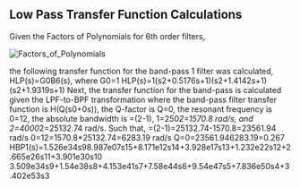 ## Low Pass Transfer Function Calculations

Given the Factors of Polynomials for 6th order filters, 

![Factors_of_Polynomials](/img/polynomials.JPG)

the following transfer function for the band-pass 1 filter was calculated,
	HLP(s)=G0B6(s), where G0=1
	HLP(s)=1(s2+0.5176s+1)(s2+1.4142s+1)(s2+1.9319s+1)
Next, the transfer function for the band-pass is calculated given the LPF-to-BPF transformation where the band-pass filter transfer function is H(Q(s0+0s)), the Q-factor is Q=0, the resonant frequency is 0=12, the absolute bandwidth is =(2-1), 1=250*2=1570.8 rad/s, and 2=4000*2=25132.74 rad/s. Such that,
	=(2-1)=25132.74-1570.8=23561.94 rad/s
	0=12=1570.8*25132.74=6283.19 rad/s
	Q=0=23561.946283.19=0.267
	HBP1(s)=1.526e34s98.987e07s15+8.171e12s14+3.928e17s13+1.232e22s12+2.665e26s11+3.901e30s10
		3.509e34s9+1.54e38s8+4.153e41s7+7.58e44s6+9.54e47s5+7.836e50s4+3.402e53s3
